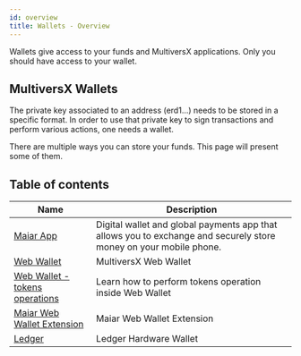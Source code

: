 ```yaml
---
id: overview
title: Wallets - Overview
---
```


[comment]: # (mx-abstract)

Wallets give access to your funds and MultiversX applications. Only you should have access to your wallet.

[comment]: # (mx-context-auto)

## MultiversX Wallets

The private key associated to an address (erd1...) needs to be stored in a specific format. In order to use that private
key to sign transactions and perform various actions, one needs a wallet.

There are multiple ways you can store your funds. This page will present some of them.

[comment]: # (mx-context-auto)

## Table of contents

| Name                                                              | Description                                                                                                       |
| ----------------------------------------------------------------- | ----------------------------------------------------------------------------------------------------------------- |
| [Maiar App](https://maiar.com/)                                   | Digital wallet and global payments app that allows you to exchange and securely store money on your mobile phone. |
| [Web Wallet](/wallet/web-wallet)                                  | MultiversX Web Wallet                                                                                             |
| [Web Wallet - tokens operations](/wallet/create-a-fungible-token) | Learn how to perform tokens operation inside Web Wallet                                                           |
| [Maiar Web Wallet Extension](/wallet/wallet-extension/)           | Maiar Web Wallet Extension                                                                                        |
| [Ledger](/wallet/ledger)                                          | Ledger Hardware Wallet                                                                                            |
